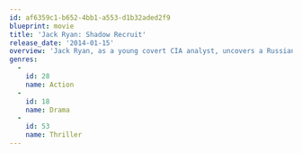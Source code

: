 ```yaml
---
id: af6359c1-b652-4bb1-a553-d1b32aded2f9
blueprint: movie
title: 'Jack Ryan: Shadow Recruit'
release_date: '2014-01-15'
overview: 'Jack Ryan, as a young covert CIA analyst, uncovers a Russian plot to crash the U.S. economy with a terrorist attack.'
genres:
  -
    id: 28
    name: Action
  -
    id: 18
    name: Drama
  -
    id: 53
    name: Thriller
---
```

